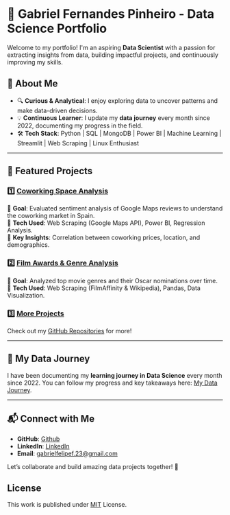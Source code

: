 # 🌟 Gabriel Fernandes Pinheiro - Data Science Portfolio

Welcome to my portfolio! I'm an aspiring **Data Scientist** with a passion for extracting insights from data, building impactful projects, and continuously improving my skills.  

## 🚀 About Me  
- 🔍 **Curious & Analytical**: I enjoy exploring data to uncover patterns and make data-driven decisions.  
- 💡 **Continuous Learner**: I update my **data journey** every month since 2022, documenting my progress in the field.  
- 🛠️ **Tech Stack**: Python | SQL | MongoDB | Power BI | Machine Learning | Streamlit | Web Scraping | Linux Enthusiast  

---

## 📌 Featured Projects  

### 1️⃣ **[Coworking Space Analysis](#)**  
🔹 **Goal**: Evaluated sentiment analysis of Google Maps reviews to understand the coworking market in Spain.  
🔹 **Tech Used**: Web Scraping (Google Maps API), Power BI, Regression Analysis.  
🔹 **Key Insights**: Correlation between coworking prices, location, and demographics.  

### 2️⃣ **[Film Awards & Genre Analysis](#)**  
🔹 **Goal**: Analyzed top movie genres and their Oscar nominations over time.  
🔹 **Tech Used**: Web Scraping (FilmAffinity & Wikipedia), Pandas, Data Visualization.    

### 3️⃣ **[More Projects](#)**  
Check out my [GitHub Repositories](https://github.com/your-username) for more!  

---

## 📖 My Data Journey  

I have been documenting my **learning journey in Data Science** every month since 2022. You can follow my progress and key takeaways here: [My Data Journey](https://github.com/GabrielFersPin/).  

---

## 📬 Connect with Me  

- **GitHub**: [Github](https://github.com/GabrielFersPin)  
- **LinkedIn**: [LinkedIn](www.linkedin.com/in/gabriel-fernandes-pinheiro)  
- **Email**: gabrielfelipef.23@gmail.com  

Let’s collaborate and build amazing data projects together! 🚀  

## License

This work is published under [MIT][mit] License.

[gem]: https://rubygems.org/gems/jekyll-theme-chirpy
[chirpy]: https://github.com/cotes2020/jekyll-theme-chirpy/
[use-template]: https://github.com/cotes2020/chirpy-starter/generate
[CD]: https://en.wikipedia.org/wiki/Continuous_deployment
[mit]: https://github.com/cotes2020/chirpy-starter/blob/master/LICENSE
